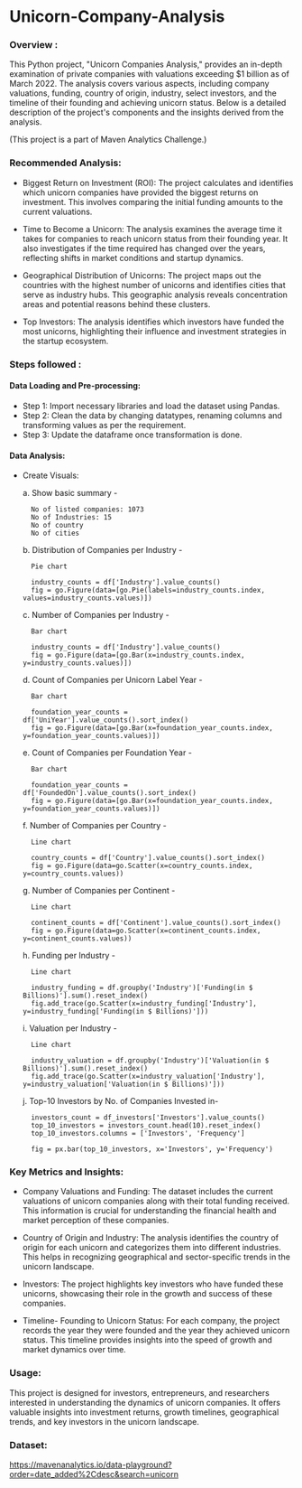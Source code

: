 # Unicorn-Company-Analysis

### Overview :
This Python project, "Unicorn Companies Analysis," provides an in-depth examination of private companies with valuations exceeding $1 billion as of March 2022. The analysis covers various aspects, including company valuations, funding, country of origin, industry, select investors, and the timeline of their founding and achieving unicorn status. Below is a detailed description of the project's components and the insights derived from the analysis.

(This project is a part of Maven Analytics Challenge.)

### Recommended Analysis:
- Biggest Return on Investment (ROI): The project calculates and identifies which unicorn companies have provided the biggest returns on investment. This involves comparing the initial funding amounts to the current valuations.

- Time to Become a Unicorn: The analysis examines the average time it takes for companies to reach unicorn status from their founding year. It also investigates if the time required has changed over the years, reflecting shifts in market conditions and startup dynamics.

- Geographical Distribution of Unicorns: The project maps out the countries with the highest number of unicorns and identifies cities that serve as industry hubs. This geographic analysis reveals concentration areas and potential reasons behind these clusters.

- Top Investors: The analysis identifies which investors have funded the most unicorns, highlighting their influence and investment strategies in the startup ecosystem.

### Steps followed :
#### Data Loading and Pre-processing:
- Step 1: Import necessary libraries and load the dataset using Pandas.
- Step 2: Clean the data by changing datatypes, renaming columns and transforming values as per the requirement.
- Step 3: Update the dataframe once transformation is done.

#### Data Analysis:

- Create Visuals:
  
    a. Show basic summary -
    
        No of listed companies: 1073
        No of Industries: 15
        No of country
        No of cities
      
    b. Distribution of Companies per Industry -
    
        Pie chart
  
        industry_counts = df['Industry'].value_counts()
        fig = go.Figure(data=[go.Pie(labels=industry_counts.index, values=industry_counts.values)])
        
    c. Number of Companies per Industry -
    
        Bar chart
  
        industry_counts = df['Industry'].value_counts()
        fig = go.Figure(data=[go.Bar(x=industry_counts.index, y=industry_counts.values)])
        
    d. Count of Companies per Unicorn Label Year -
    
        Bar chart
        
        foundation_year_counts = df['UniYear'].value_counts().sort_index()
        fig = go.Figure(data=[go.Bar(x=foundation_year_counts.index, y=foundation_year_counts.values)])
        
    e. Count of Companies per Foundation Year -
    
        Bar chart
        
        foundation_year_counts = df['FoundedOn'].value_counts().sort_index()
        fig = go.Figure(data=[go.Bar(x=foundation_year_counts.index, y=foundation_year_counts.values)])
        
    f. Number of Companies per Country -
    
        Line chart
        
        country_counts = df['Country'].value_counts().sort_index()
        fig = go.Figure(data=go.Scatter(x=country_counts.index, y=country_counts.values))
        
    g. Number of Companies per Continent -
    
        Line chart
        
        continent_counts = df['Continent'].value_counts().sort_index()
        fig = go.Figure(data=go.Scatter(x=continent_counts.index, y=continent_counts.values))
        
    h. Funding per Industry -
    
        Line chart
        
        industry_funding = df.groupby('Industry')['Funding(in $ Billions)'].sum().reset_index()
        fig.add_trace(go.Scatter(x=industry_funding['Industry'], y=industry_funding['Funding(in $ Billions)']))
        
    i. Valuation per Industry -
    
        Line chart
  
        industry_valuation = df.groupby('Industry')['Valuation(in $ Billions)'].sum().reset_index()
        fig.add_trace(go.Scatter(x=industry_valuation['Industry'], y=industry_valuation['Valuation(in $ Billions)']))
        
    j. Top-10 Investors by No. of Companies Invested in-
    
        investors_count = df_investors['Investors'].value_counts()
        top_10_investors = investors_count.head(10).reset_index()
        top_10_investors.columns = ['Investors', 'Frequency']
  
        fig = px.bar(top_10_investors, x='Investors', y='Frequency')

  
### Key Metrics and Insights:
  
  - Company Valuations and Funding: The dataset includes the current valuations of unicorn companies along with their total funding received. This information is crucial for understanding the financial health and market perception of these companies.

  - Country of Origin and Industry: The analysis identifies the country of origin for each unicorn and categorizes them into different industries. This helps in recognizing geographical and sector-specific trends in the unicorn landscape.

  - Investors: The project highlights key investors who have funded these unicorns, showcasing their role in the growth and success of these companies.

  - Timeline- Founding to Unicorn Status: For each company, the project records the year they were founded and the year they achieved unicorn status. This timeline provides insights into the speed of growth and market dynamics over time.


### Usage:
This project is designed for investors, entrepreneurs, and researchers interested in understanding the dynamics of unicorn companies. It offers valuable insights into investment returns, growth timelines, geographical trends, and key investors in the unicorn landscape.

### Dataset:
https://mavenanalytics.io/data-playground?order=date_added%2Cdesc&search=unicorn

